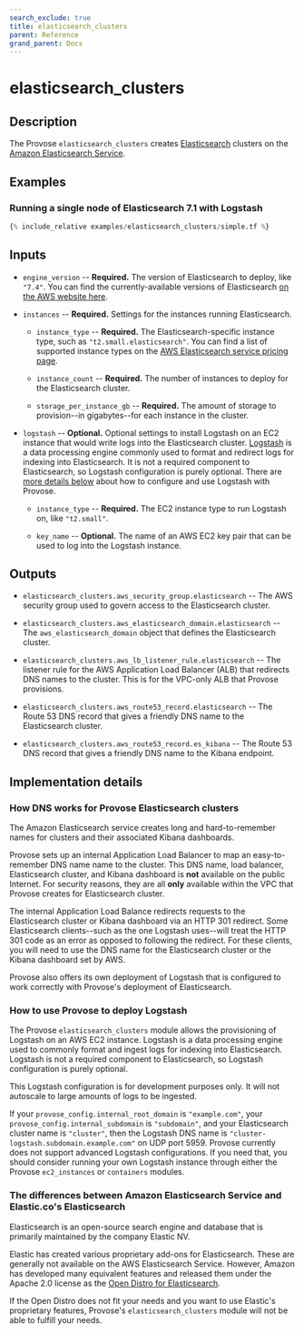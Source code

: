 ```yaml
---
search_exclude: true
title: elasticsearch_clusters
parent: Reference
grand_parent: Docs
---
```


# elasticsearch_clusters

## Description

The Provose `elasticsearch_clusters` creates [Elasticsearch](https://www.elastic.co/) clusters on the [Amazon Elasticsearch Service](https://aws.amazon.com/elasticsearch-service/).

## Examples

### Running a single node of Elasticsearch 7.1 with Logstash

```terraform
{% include_relative examples/elasticsearch_clusters/simple.tf %}
```

## Inputs

- `engine_version` -- **Required.** The version of Elasticsearch to deploy, like `"7.4"`. You can find the currently-available versions of Elasticsearch [on the AWS website here](https://aws.amazon.com/elasticsearch-service/faqs/).

- `instances` -- **Required.** Settings for the instances running Elasticsearch.

  - `instance_type` -- **Required.** The Elasticsearch-specific instance type, such as `"t2.small.elasticsearch"`. You can find a list of supported instance types on the [AWS Elasticsearch service pricing page](https://aws.amazon.com/elasticsearch-service/pricing/).

  - `instance_count` -- **Required.** The number of instances to deploy for the Elasticsearch cluster.

  - `storage_per_instance_gb` -- **Required.** The amount of storage to provision--in gigabytes--for each instance in the cluster.

- `logstash` -- **Optional.** Optional settings to install Logstash on an EC2 instance that would write logs into the Elasticsearch cluster. [Logstash](https://www.elastic.co/logstash) is a data processing engine commonly used to format and redirect logs for indexing into Elasticsearch. It is not a required component to Elasticsearch, so Logstash configuration is purely optional. There are [more details below](#how-to-use-provose-to-deploy-logstash) about how to configure and use Logstash with Provose.

  - `instance_type` -- **Required.** The EC2 instance type to run Logstash on, like `"t2.small"`.

  - `key_name` -- **Optional.** The name of an AWS EC2 key pair that can be used to log into the Logstash instance.

## Outputs

- `elasticsearch_clusters.aws_security_group.elasticsearch` -- The AWS security group used to govern access to the Elasticsearch cluster.

- `elasticsearch_clusters.aws_elasticsearch_domain.elasticsearch` -- The `aws_elasticsearch_domain` object that defines the Elasticsearch cluster.

- `elasticsearch_clusters.aws_lb_listener_rule.elasticsearch` -- The listener rule for the AWS Application Load Balancer (ALB) that redirects DNS names to the cluster. This is for the VPC-only ALB that Provose provisions.

- `elasticsearch_clusters.aws_route53_record.elasticsearch` -- The Route 53 DNS record that gives a friendly DNS name to the Elasticsearch cluster.

- `elasticsearch_clusters.aws_route53_record.es_kibana` -- The Route 53 DNS record that gives a friendly DNS name to the Kibana endpoint.

## Implementation details

### How DNS works for Provose Elasticsearch clusters

The Amazon Elasticsearch service creates long and hard-to-remember names for clusters and their associated Kibana dashboards.

Provose sets up an internal Application Load Balancer to map an easy-to-remember DNS name name to the cluster. This DNS name, load balancer, Elasticsearch cluster, and Kibana dashboard is **not** available on the public Internet. For security reasons, they are all **only** available within the VPC that Provose creates for Elasticsearch cluster.

The internal Application Load Balance redirects requests to the Elasticsearch cluster or Kibana dashboard via an HTTP 301 redirect. Some Elasticsearch clients--such as the one Logstash uses--will treat the HTTP 301 code as an error as opposed to following the redirect. For these clients, you will need to use the DNS name for the Elasticsearch cluster or the Kibana dashboard set by AWS.

Provose also offers its own deployment of Logstash that is configured to work correctly with Provose's deployment of Elasticsearch.

### How to use Provose to deploy Logstash

The Provose `elasticsearch_clusters` module allows the provisioning of Logstash on an AWS EC2 instance. Logstash is a data processing engine used to commonly format and ingest logs for indexing into Elasticsearch. Logstash is not a required component to Elasticsearch, so Logstash configuration is purely optional.

This Logstash configuration is for development purposes only. It will not autoscale to large amounts of logs to be ingested.

If your `provose_config.internal_root_domain` is `"example.com"`, your `provose_config.internal_subdomain` is `"subdomain"`, and your Elasticsearch cluster name is `"cluster"`, then the Logstash DNS name is `"cluster-logstash.subdomain.example.com"` on UDP port 5959. Provose currently does not support advanced Logstash configurations. If you need that, you should consider running your own Logstash instance through either the Provose `ec2_instances` or `containers` modules.

### The differences between Amazon Elasticsearch Service and Elastic.co's Elasticsearch

Elasticsearch is an open-source search engine and database that is primarily maintained by the company Elastic NV.

Elastic has created various proprietary add-ons for Elasticsearch. These are generally not available on the AWS Elasticsearch Service. However, Amazon has developed many equivalent features and released them under the Apache 2.0 license as the [Open Distro for Elasticsearch](https://opendistro.github.io/for-elasticsearch/).

If the Open Distro does not fit your needs and you want to use Elastic's proprietary features, Provose's `elasticsearch_clusters` module will not be able to fulfill your needs.
